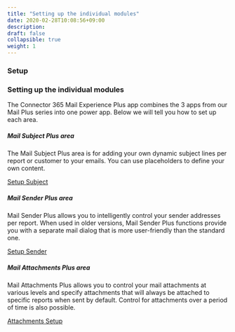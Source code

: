 ```yaml
---
title: "Setting up the individual modules"
date: 2020-02-28T10:08:56+09:00
description: 
draft: false
collapsible: true
weight: 1
---
```

### Setup

### Setting up the individual modules
The Connector 365 Mail Experience Plus app combines the 3 apps from our Mail Plus series into one power app. Below we will tell you how to set up each area. 


##### Mail Subject Plus area
The Mail Subject Plus area is for adding your own dynamic subject lines per report or customer to your emails. You can use placeholders to define your own content.

[Setup Subject](https://docs.belware.de/de-de/apps/mailsubject/first-steps/setup/)


##### Mail Sender Plus area
Mail Sender Plus allows you to intelligently control your sender addresses per report. When used in older versions, Mail Sender Plus functions provide you with a separate mail dialog that is more user-friendly than the standard one.

[Setup Sender](https://docs.belware.de/de-de/apps/mailexperienceplus/first-steps/setup/)


##### Mail Attachments Plus area
Mail Attachments Plus allows you to control your mail attachments at various levels and specify attachments that will always be attached to specific reports when sent by default. Control for attachments over a period of time is also possible.

[Attachments Setup](https://docs.belware.de/de-de/apps/mail_attachment_plus/first-steps/setup/)